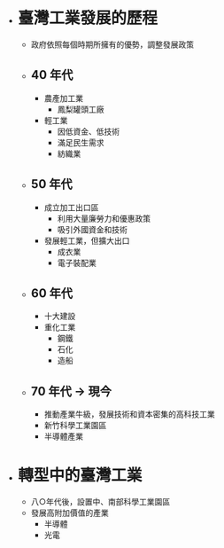- # 臺灣工業發展的歷程
	- 政府依照每個時期所擁有的優勢，調整發展政策
	- ## 40 年代
		- 農產加工業
			- 鳳梨罐頭工廠
		- 輕工業
			- 因低資金、低技術
			- 滿足民生需求
			- 紡織業
	- ## 50 年代
		- 成立加工出口區
			- 利用大量廉勞力和優惠政策
			- 吸引外國資金和技術
		- 發展輕工業，但擴大出口
			- 成衣業
			- 電子裝配業
	- ## 60 年代
		- 十大建設
		- 重化工業
			- 鋼鐵
			- 石化
			- 造船
	- ## 70 年代 -> 現今
		- 推動產業牛級，發展技術和資本密集的高科技工業
		- 新竹科學工業園區
		- 半導體產業
- # 轉型中的臺灣工業
	- 八○年代後，設置中、南部科學工業園區
	- 發展高附加價值的產業
		- 半導體
		- 光電